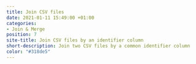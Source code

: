 ```yaml
---
title: Join CSV files
date: 2021-01-11 15:49:00 +01:00
categories:
- Join & Merge
position: 7
site-title: Join CSV files by an identifier column
short-description: Join two CSV files by a common identifier column
color: "#318de5"
---
```


